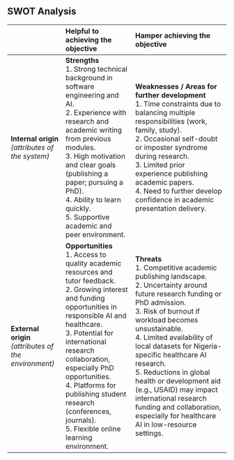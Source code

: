 ## **SWOT Analysis**



|  | **Helpful to achieving the objective** | **Hamper achieving the objective** |
|-----|:----|:----|
| **Internal origin**<br>*(attributes of the system)* | **Strengths**<br>1. Strong technical background in software engineering and AI.<br>2. Experience with research and academic writing from previous modules.<br>3. High motivation and clear goals (publishing a paper; pursuing a PhD).<br>4. Ability to learn quickly.<br>5. Supportive academic and peer environment. | **Weaknesses / Areas for further development**<br>1. Time constraints due to balancing multiple responsibilities (work, family, study).<br>2. Occasional self-doubt or imposter syndrome during research.<br>3. Limited prior experience publishing academic papers.<br>4. Need to further develop confidence in academic presentation delivery. |
| **External origin**<br>*(attributes of the environment)* | **Opportunities**<br>1. Access to quality academic resources and tutor feedback.<br>2. Growing interest and funding opportunities in responsible AI and healthcare.<br>3. Potential for international research collaboration, especially PhD opportunities.<br>4. Platforms for publishing student research (conferences, journals).<br>5. Flexible online learning environment. | **Threats**<br>1. Competitive academic publishing landscape.<br>2. Uncertainty around future research funding or PhD admission.<br>3. Risk of burnout if workload becomes unsustainable.<br>4. Limited availability of local datasets for Nigeria-specific healthcare AI research.<br>5. Reductions in global health or development aid (e.g., USAID) may impact international research funding and collaboration, especially for healthcare AI in low-resource settings. |


